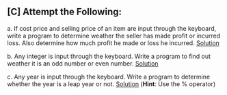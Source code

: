 ## [C] Attempt the Following:

a. If cost price and selling price of an item are input through the keyboard, write a program to determine weather the seller has made profit or incurred loss. Also determine how much profit he made or loss he incurred. [Solution](./a.c)

b. Any integer is input through the keyboard. Write a program to find out weather it is an odd number or even number. [Solution](./b.c)

c. Any year is input through the keyboard. Write a program to determine whether the year is a leap year or not. [Solution](./c.c)
(**Hint**: Use the % operator)
